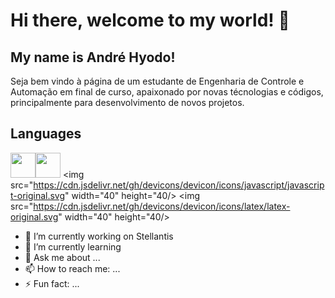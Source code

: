 

# Hi there, welcome to my world! 👋
## My name is André Hyodo!

Seja bem vindo à página de um estudante de Engenharia de Controle e Automação em final de curso, apaixonado por novas técnologias e códigos, principalmente para desenvolvimento de novos projetos.

## Languages
<img src="https://cdn.jsdelivr.net/gh/devicons/devicon/icons/c/c-original.svg" width="40" height="40"/><img src="https://cdn.jsdelivr.net/gh/devicons/devicon/icons/csharp/csharp-original.svg" width="40" height="40"/>
<img src="https://cdn.jsdelivr.net/gh/devicons/devicon/icons/javascript/javascript-original.svg" width="40" height="40/>
<img src="https://cdn.jsdelivr.net/gh/devicons/devicon/icons/latex/latex-original.svg" width="40" height="40/>

- 🔭 I’m currently working on Stellantis
- 🌱 I’m currently learning 
- 💬 Ask me about ...
- 📫 How to reach me: ...
- ⚡ Fun fact: ...
